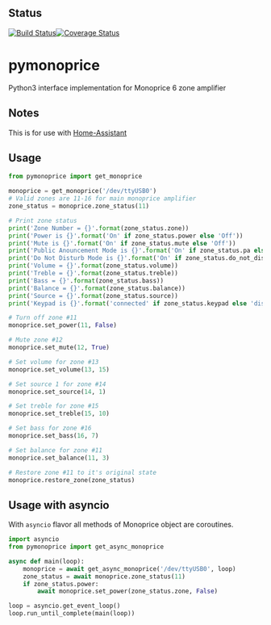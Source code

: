 ## Status
[![Build Status](https://github.com/etsinko/pymonoprice/actions/workflows/ci.yml/badge.svg)](https://github.com/etsinko/pymonoprice/actions/workflows/ci.yml)[![Coverage Status](https://coveralls.io/repos/github/etsinko/pymonoprice/badge.svg)](https://coveralls.io/github/etsinko/pymonoprice)

# pymonoprice
Python3 interface implementation for Monoprice 6 zone amplifier

## Notes
This is for use with [Home-Assistant](http://home-assistant.io)

## Usage
```python
from pymonoprice import get_monoprice

monoprice = get_monoprice('/dev/ttyUSB0')
# Valid zones are 11-16 for main monoprice amplifier
zone_status = monoprice.zone_status(11)

# Print zone status
print('Zone Number = {}'.format(zone_status.zone))
print('Power is {}'.format('On' if zone_status.power else 'Off'))
print('Mute is {}'.format('On' if zone_status.mute else 'Off'))
print('Public Anouncement Mode is {}'.format('On' if zone_status.pa else 'Off'))
print('Do Not Disturb Mode is {}'.format('On' if zone_status.do_not_disturb else 'Off'))
print('Volume = {}'.format(zone_status.volume))
print('Treble = {}'.format(zone_status.treble))
print('Bass = {}'.format(zone_status.bass))
print('Balance = {}'.format(zone_status.balance))
print('Source = {}'.format(zone_status.source))
print('Keypad is {}'.format('connected' if zone_status.keypad else 'disconnected'))

# Turn off zone #11
monoprice.set_power(11, False)

# Mute zone #12
monoprice.set_mute(12, True)

# Set volume for zone #13
monoprice.set_volume(13, 15)

# Set source 1 for zone #14 
monoprice.set_source(14, 1)

# Set treble for zone #15
monoprice.set_treble(15, 10)

# Set bass for zone #16
monoprice.set_bass(16, 7)

# Set balance for zone #11
monoprice.set_balance(11, 3)

# Restore zone #11 to it's original state
monoprice.restore_zone(zone_status)
```

## Usage with asyncio

With `asyncio` flavor all methods of Monoprice object are coroutines.

```python
import asyncio
from pymonoprice import get_async_monoprice

async def main(loop):
    monoprice = await get_async_monoprice('/dev/ttyUSB0', loop)
    zone_status = await monoprice.zone_status(11)
    if zone_status.power:
        await monoprice.set_power(zone_status.zone, False)

loop = asyncio.get_event_loop()
loop.run_until_complete(main(loop))

```